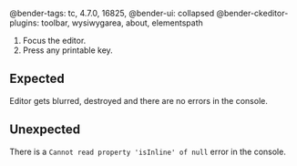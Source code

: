 @bender-tags: tc, 4.7.0, 16825,
@bender-ui: collapsed
@bender-ckeditor-plugins: toolbar, wysiwygarea, about, elementspath

1. Focus the editor.
1. Press any printable key.

## Expected

Editor gets blurred, destroyed and there are no errors in the console.

## Unexpected

There is a `Cannot read property 'isInline' of null` error in the console.
